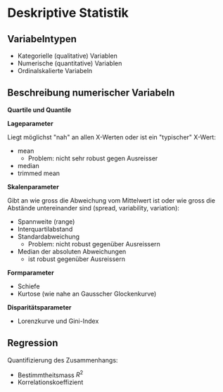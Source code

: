 # Deskriptive Statistik

## Variabelntypen

- Kategorielle (qualitative) Variablen
- Numerische (quantitative) Variablen
- Ordinalskalierte Variabeln

## Beschreibung numerischer Variabeln

**Quartile und Quantile**

**Lageparameter**

Liegt möglichst "nah" an allen X-Werten oder ist ein "typischer" X-Wert:
- mean
  - Problem: nicht sehr robust gegen Ausreisser
- median
- trimmed mean


**Skalenparameter**

Gibt an wie gross die Abweichung vom Mittelwert ist oder wie gross die Abstände
untereinander sind (spread, variability, variation):

- Spannweite (range)
- Interquartilabstand
- Standardabweichung
  - Problem: nicht robust gegenüber Ausreissern
- Median der absoluten Abweichungen
  - ist robust gegenüber Ausreissern

**Formparameter**

- Schiefe
- Kurtose (wie nahe an Gausscher Glockenkurve)


**Disparitätsparameter**

- Lorenzkurve und Gini-Index


## Regression

Quantifizierung des Zusammenhangs: 

- Bestimmtheitsmass $R^2$
- Korrelationskoeffizient




